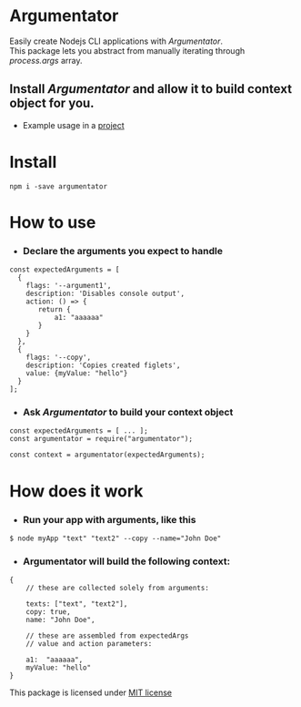 # Argumentator

Easily create Nodejs CLI applications with *Argumentator*.  
This package lets you abstract from manually iterating through *process.args* array.  
## Install *Argumentator* and allow it to build context object for you.

- Example usage in a [project](https://github.com/zhabinsky/figlify/blob/master/index.js)

# Install
```
npm i -save argumentator
```

# How to use

- ### Declare the arguments you expect to handle
```
const expectedArguments = [
  {
    flags: '--argument1',
    description: 'Disables console output',
    action: () => {
       return {
           a1: "aaaaaa"
       } 
    }
  },
  {
    flags: '--copy',
    description: 'Copies created figlets',
    value: {myValue: "hello"}
  }
];
```
- ### Ask *Argumentator* to build your context object
```
const expectedArguments = [ ... ];
const argumentator = require("argumentator");

const context = argumentator(expectedArguments);
```

# How does it work

- ### Run your app with arguments, like this
```
$ node myApp "text" "text2" --copy --name="John Doe"
```
- ### Argumentator will build the following context:
```
{
    // these are collected solely from arguments:
    
    texts: ["text", "text2"],
    copy: true,
    name: "John Doe",

    // these are assembled from expectedArgs
    // value and action parameters:
    
    a1:  "aaaaaa",
    myValue: "hello"
}
```


This package is licensed under [MIT license](https://github.com/patorjk/figlet.js/blob/master/LICENSE.txt)
